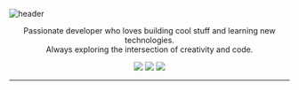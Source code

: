 ![header](https://capsule-render.vercel.app/api?type=Cylinder&color=auto&height=150&section=header&text=👋Welcome&fontAlign=45&desc=Youngwoong%20Profile&fontSize=50&descAlignY=70&descAlign=60&animation=fadeIn)

<p align="center">
  Passionate developer who loves building cool stuff and learning new technologies.<br/>
  Always exploring the intersection of creativity and code.
</p>

<p align="center">
  <a href="https://github.com/yourusername"><img src="https://img.shields.io/badge/GitHub-181717?style=flat&logo=github&logoColor=white"/></a>
  <a href="https://your-blog.com"><img src="https://img.shields.io/badge/Blog-FF5722?style=flat&logo=blogger&logoColor=white"/></a>
  <a href="mailto:your@email.com"><img src="https://img.shields.io/badge/Email-D14836?style=flat&logo=gmail&logoColor=white"/></a>
</p>

---

